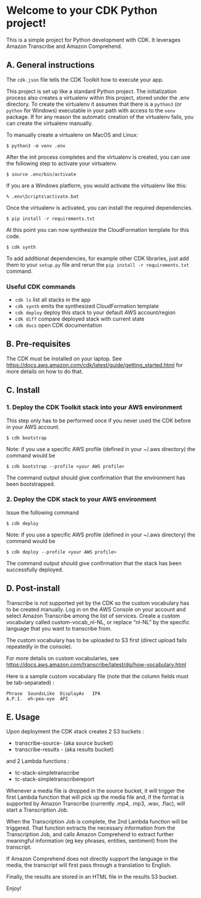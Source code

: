 
# Welcome to your CDK Python project!

This is a simple project for Python development with CDK.
It leverages Amazon Transcribe and Amazon Comprehend.

## A. General instructions

The `cdk.json` file tells the CDK Toolkit how to execute your app.

This project is set up like a standard Python project.  The initialization
process also creates a virtualenv within this project, stored under the .env
directory.  To create the virtualenv it assumes that there is a `python3`
(or `python` for Windows) executable in your path with access to the `venv`
package. If for any reason the automatic creation of the virtualenv fails,
you can create the virtualenv manually.

To manually create a virtualenv on MacOS and Linux:

```
$ python3 -m venv .env
```

After the init process completes and the virtualenv is created, you can use the following
step to activate your virtualenv.

```
$ source .env/bin/activate
```

If you are a Windows platform, you would activate the virtualenv like this:

```
% .env\Scripts\activate.bat
```

Once the virtualenv is activated, you can install the required dependencies.

```
$ pip install -r requirements.txt
```

At this point you can now synthesize the CloudFormation template for this code.

```
$ cdk synth
```

To add additional dependencies, for example other CDK libraries, just add
them to your `setup.py` file and rerun the `pip install -r requirements.txt`
command.

### Useful CDK commands 

 * `cdk ls`          list all stacks in the app
 * `cdk synth`       emits the synthesized CloudFormation template
 * `cdk deploy`      deploy this stack to your default AWS account/region
 * `cdk diff`        compare deployed stack with current state
 * `cdk docs`        open CDK documentation


## B.	Pre-requisites
The CDK must be installed on your laptop.
See https://docs.aws.amazon.com/cdk/latest/guide/getting_started.html for more details on how to do that.

## C.	Install

### 1.	Deploy the CDK Toolkit stack into your AWS environment
This step only has to be performed once if you never used the CDK before in your AWS account.

```
$ cdk bootstrap  
```

Note: if you use a specific AWS profile (defined in your ~/.aws directory) the command would be 

```
$ cdk bootstrap --profile <your AWS profile>
```

The command output should give confirmation that the environment has been bootstrapped.
 

### 2.	Deploy the CDK stack to your AWS environment
Issue the following command 

```
$ cdk deploy
```

Note: if you use a specific AWS profile (defined in your ~/.aws directory) the command would be 

```
$ cdk deploy --profile <your AWS profile>
```

The command output should give confirmation that the stack has been successfully deployed.
 

## D.	Post-install
Transcribe is not supported yet by the CDK so the custom vocabulary has to be created manually.
Log in on the AWS Console on your account and select Amazon Transcribe among the list of services.
Create a custom vocabulary called custom-vocab_nl-NL, or replace “nl-NL” by the specific language that you want to transcribe from.
 
The custom vocabulary has to be uploaded to S3 first (direct upload fails repeatedly in the console).

For more details on custom vocabularies, see https://docs.aws.amazon.com/transcribe/latest/dg/how-vocabulary.html 

Here is a sample custom vocabulary file (note that the column fields must be tab-separated) :

```
Phrase	SoundsLike	DisplayAs	IPA
A.P.I.	eh-pea-eye	API
```


## E. Usage

Upon deployment the CDK stack creates 2 S3 buckets : 
- transcribe-source-<random-string> (aka source bucket)
- transcribe-results -<random-string> (aka results bucket)

and 2 Lambda functions :
- tc-stack-simpletranscribe<ID1>
- tc-stack-simpletranscribereport<ID2>

Whenever a media file is dropped in the source bucket, it will trigger the first Lambda function that will pick up the media file and, if the format is supported by Amazon Transcribe (currently .mp4, .mp3, .wav, .flac), will start a Transcription Job.

When the Transcription Job is complete, the 2nd Lambda function will be triggered. That function extracts the necessary information from the Transcription Job, and calls Amazon Comprehend to extract further meaningful information (eg key phrases, entities, sentiment) from the transcript. 

If Amazon Comprehend does not directly support the language in the media, the transcript will first pass through a translation to English.

Finally, the results are stored in an HTML file in the results S3 bucket.


Enjoy!
